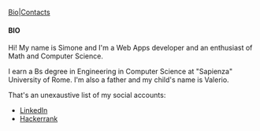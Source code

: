 
[Bio](#)|[Contacts](https://simonecinti.github.io/CONTACTS.md)

#### BIO

Hi! My name is Simone and I'm a Web Apps developer and an enthusiast of Math and Computer Science.

I earn a Bs degree in Engineering in Computer Science at "Sapienza" University of Rome.
I'm also a father and my child's name is Valerio.

That's an unexaustive list of my social accounts:
  - [LinkedIn](https://www.linkedin.com/in/simone-cinti-1743a659/)
  - [Hackerrank](https://www.hackerrank.com/sim083)
